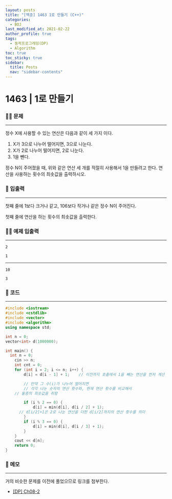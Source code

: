 ```yaml
---
layout: posts
title: "[백준] 1463 1로 만들기 (C++)"
categories:
  - BOJ
last_modified_at: 2021-02-22
author_profile: true
tags:
  - 동적프로그래밍(DP)
  - Algorithm
toc: true
toc_sticky: true
sidebar:
  title: Posts
  nav: "sidebar-contents"
---
```


# 1463 | 1로 만들기


### 🙋‍♀️ 문제

-----

정수 X에 사용할 수 있는 연산은 다음과 같이 세 가지 이다.

1. X가 3으로 나누어 떨어지면, 3으로 나눈다.
2. X가 2로 나누어 떨어지면, 2로 나눈다.
3. 1을 뺀다.

정수 N이 주어졌을 때, 위와 같은 연산 세 개를 적절히 사용해서 1을 만들려고 한다. 연산을 사용하는 횟수의 최솟값을 출력하시오.

### 🙌 입출력

-----

첫째 줄에 1보다 크거나 같고, 106보다 작거나 같은 정수 N이 주어진다.

첫째 줄에 연산을 하는 횟수의 최솟값을 출력한다.

### 🙋‍♂️ 예제 입출력

-----

```
2
```

```
1
```

-----

```
10
```

```
3
```

### 🚀 코드

-----

```c++
#include <iostream>
#include <cstdlib>
#include <vector>
#include <algorithm>
using namespace std;

int n = 0;
vector<int> d(1000000);

int main() {
  int n = 0;
	cin >> n;
	int cnt = 0;
	for (int i = 2; i <= n; i++) {
		d[i] = d[i - 1] + 1; 	// 이전까지 호출에서 1을 빼는 연산을 먼저 계산

		// 만약 그 수(i)가 나누어 떨어지면
		// 각각 나눈 숫자의 연산 횟수와, 현재 연산 횟수를 비교해서
    // 둘중의 최솟값을 취함

		if (i % 2 == 0) {
			d[i] = min(d[i], d[i / 2] + 1);
      // d[i/2]+1은 2로 나눈 연산을 더한 d[i/2]까지의 연산 횟수를 의미
		}
		if (i % 3 == 0) {
			d[i] = min(d[i], d[i / 3] + 1);
		}
	}
	cout << d[n];
	return 0;
}
```

### 🌠 메모

-----

거의 비슷한 문제를 이전에 풀었으므로 링크를 첨부한다.
- <a href="https://rayrny.github.io/algorithm/codingtest/algorithm-08-2/">[DP] Ch08-2</a>
